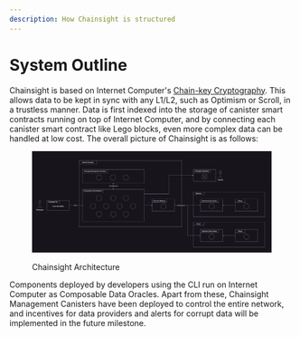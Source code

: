 ```yaml
---
description: How Chainsight is structured
---
```


# System Outline

Chainsight is based on Internet Computer's [Chain-key Cryptography](https://support.dfinity.org/hc/en-us/articles/360057605551-What-is-chain-key-cryptography-). This allows data to be kept in sync with any L1/L2, such as Optimism or Scroll, in a trustless manner. Data is first indexed into the storage of canister smart contracts running on top of Internet Computer, and by connecting each canister smart contract like Lego blocks, even more complex data can be handled at low cost. The overall picture of Chainsight is as follows:

<figure><img src="../.gitbook/assets/Screenshot 2023-08-16 at 16.56.33.png" alt=""><figcaption><p>Chainsight Architecture</p></figcaption></figure>

Components deployed by developers using the CLI run on Internet Computer as Composable Data Oracles. Apart from these, Chainsight Management Canisters have been deployed to control the entire network, and incentives for data providers and alerts for corrupt data will be implemented in the future milestone.

